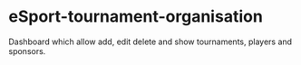 # eSport-tournament-organisation
Dashboard which allow add, edit delete and show tournaments, players and sponsors.